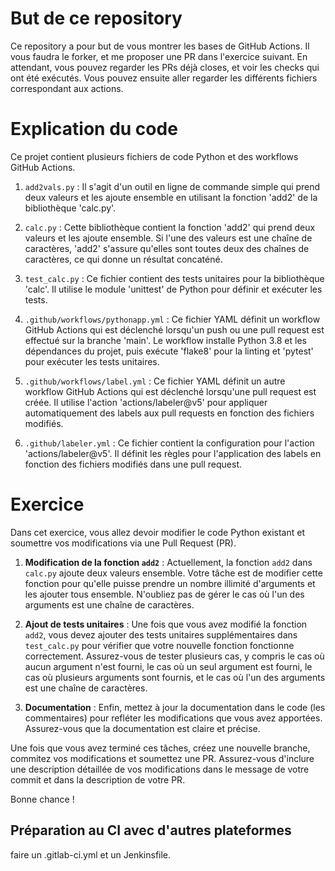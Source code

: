 # But de ce repository

Ce repository a pour but de vous montrer les bases de GitHub Actions.
Il vous faudra le forker, et me proposer une PR dans l'exercice suivant. 
En attendant, vous pouvez regarder les PRs déjà closes, et voir les checks qui ont été exécutés.
Vous pouvez ensuite aller regarder les différents fichiers correspondant aux actions.

# Explication du code

Ce projet contient plusieurs fichiers de code Python et des workflows GitHub Actions.

1. `add2vals.py` : Il s'agit d'un outil en ligne de commande simple qui prend deux valeurs et les ajoute ensemble en utilisant la fonction 'add2' de la bibliothèque 'calc.py'.

2. `calc.py` : Cette bibliothèque contient la fonction 'add2' qui prend deux valeurs et les ajoute ensemble. Si l'une des valeurs est une chaîne de caractères, 'add2' s'assure qu'elles sont toutes deux des chaînes de caractères, ce qui donne un résultat concaténé.

3. `test_calc.py` : Ce fichier contient des tests unitaires pour la bibliothèque 'calc'. Il utilise le module 'unittest' de Python pour définir et exécuter les tests.

4. `.github/workflows/pythonapp.yml` : Ce fichier YAML définit un workflow GitHub Actions qui est déclenché lorsqu'un push ou une pull request est effectué sur la branche 'main'. Le workflow installe Python 3.8 et les dépendances du projet, puis exécute 'flake8' pour la linting et 'pytest' pour exécuter les tests unitaires.

5. `.github/workflows/label.yml` : Ce fichier YAML définit un autre workflow GitHub Actions qui est déclenché lorsqu'une pull request est créée. Il utilise l'action 'actions/labeler@v5' pour appliquer automatiquement des labels aux pull requests en fonction des fichiers modifiés.

6. `.github/labeler.yml` : Ce fichier contient la configuration pour l'action 'actions/labeler@v5'. Il définit les règles pour l'application des labels en fonction des fichiers modifiés dans une pull request.

# Exercice

Dans cet exercice, vous allez devoir modifier le code Python existant et soumettre vos modifications via une Pull Request (PR).

1. **Modification de la fonction `add2`** : Actuellement, la fonction `add2` dans `calc.py` ajoute deux valeurs ensemble. Votre tâche est de modifier cette fonction pour qu'elle puisse prendre un nombre illimité d'arguments et les ajouter tous ensemble. N'oubliez pas de gérer le cas où l'un des arguments est une chaîne de caractères.

2. **Ajout de tests unitaires** : Une fois que vous avez modifié la fonction `add2`, vous devez ajouter des tests unitaires supplémentaires dans `test_calc.py` pour vérifier que votre nouvelle fonction fonctionne correctement. Assurez-vous de tester plusieurs cas, y compris le cas où aucun argument n'est fourni, le cas où un seul argument est fourni, le cas où plusieurs arguments sont fournis, et le cas où l'un des arguments est une chaîne de caractères.

3. **Documentation** : Enfin, mettez à jour la documentation dans le code (les commentaires) pour refléter les modifications que vous avez apportées. Assurez-vous que la documentation est claire et précise.

Une fois que vous avez terminé ces tâches, créez une nouvelle branche, commitez vos modifications et soumettez une PR. Assurez-vous d'inclure une description détaillée de vos modifications dans le message de votre commit et dans la description de votre PR.

Bonne chance !

## Préparation au CI avec d'autres plateformes

faire un .gitlab-ci.yml et un Jenkinsfile.
